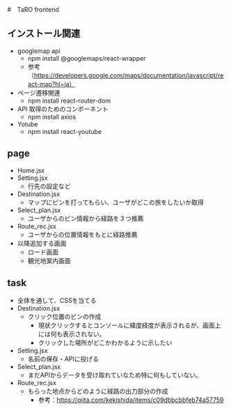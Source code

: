 #　TaRO frontend

## インストール関連
+ googlemap api
  + npm install @googlemaps/react-wrapper
  + 参考（https://developers.google.com/maps/documentation/javascript/react-map?hl=ja）
+ ページ遷移関連
  + npm install react-router-dom
+ API 取得のためのコンポーネント
  + npm install axios
+  Yotube
   +  npm install react-youtube

## page 
+ Home.jsx
+ Setting.jsx
  + 行先の設定など
+ Destination.jsx
  + マップにピンを打ってもらい、ユーザがどこの旅をしたいか取得
+ Select_plan.jsx
  + ユーザからのピン情報から経路を３つ推薦
+ Route_rec.jsx
  + ユーザからの位置情報をもとに経路推薦
+ 以降追加する画面
  + ロード画面
  + 観光地案内画面

## task
+ 全体を通して、CSSを当てる
+ Destination.jsx
  + クリック位置のピンの作成
    + 現状クリックするとコンソールに緯度経度が表示されるが、画面上には何も表示されない。
    + クリックした場所がどこかわかるように示したい
+ Setting.jsx
  + 名前の保存・APIに投げる
+ Select_plan.jsx
  + まだAPIからデータを受け取れていなため特に何もしていない。
+ Route_rec.jsx
  + もらった地点からどのように経路の出力部分の作成
    + 参考：https://qiita.com/kekishida/items/c09dbbcbbfeb74a57759